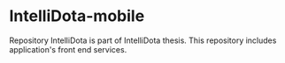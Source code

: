 # IntelliDota-mobile

Repository IntelliDota is part of IntelliDota thesis. This repository includes application's front end services.

